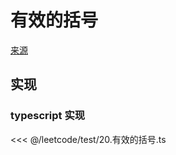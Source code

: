 # 有效的括号
[来源](https://leetcode.cn/problems/valid-parentheses/)

## 实现

### typescript 实现

<<< @/leetcode/test/20.有效的括号.ts


